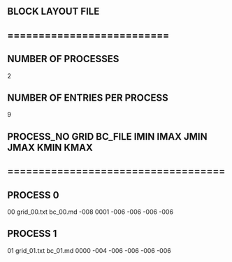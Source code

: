 ## BLOCK LAYOUT FILE
## ==========================
## NUMBER OF PROCESSES
2
## NUMBER OF ENTRIES PER PROCESS
9
## PROCESS_NO GRID BC_FILE IMIN IMAX JMIN JMAX KMIN KMAX
## ===================================
## PROCESS 0
00  grid_00.txt  bc_00.md  -008  0001  -006  -006  -006  -006
## PROCESS 1
01  grid_01.txt  bc_01.md  0000  -004  -006  -006  -006  -006
